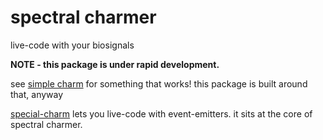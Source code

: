 # spectral charmer 

live-code with your biosignals 

**NOTE - this package is under rapid development.**

see [simple charm](http://github.com/elsehow/simple-charm) for something that works! this package is built around that, anyway


[special-charm](http://npmjs.com/package/special-charm) lets you live-code with event-emitters. it sits at the core of spectral charmer.


